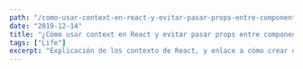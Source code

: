 ```yaml
---
path: "/como-usar-context-en-react-y-evitar-pasar-props-entre-componentes"
date: "2019-12-14"
title: "¿Cómo usar context en React y evitar pasar props entre componentes?"
tags: ["Life"]
excerpt: "Explicación de los contexto de React, y enlace a cómo crear un Hoc y un Provider para facilitar la creación y manejo de contextos"
---
```

